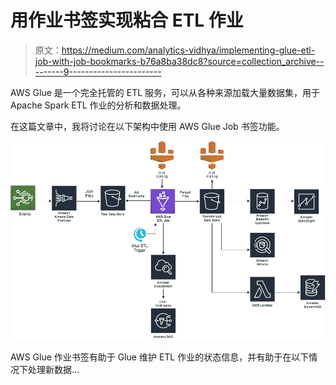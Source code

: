 # 用作业书签实现粘合 ETL 作业

> 原文：<https://medium.com/analytics-vidhya/implementing-glue-etl-job-with-job-bookmarks-b76a8ba38dc8?source=collection_archive---------9----------------------->

AWS Glue 是一个完全托管的 ETL 服务，可以从各种来源加载大量数据集，用于 Apache Spark ETL 作业的分析和数据处理。

在这篇文章中，我将讨论在以下架构中使用 AWS Glue Job 书签功能。

![](img/f282b2aa3b43853d8c195b9ae0a49bb7.png)

AWS Glue 作业书签有助于 Glue 维护 ETL 作业的状态信息，并有助于在以下情况下处理新数据…